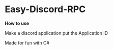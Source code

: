 # Easy-Discord-RPC
 **How to use**

Make a discord application put the Application ID

Made for fun with C#
